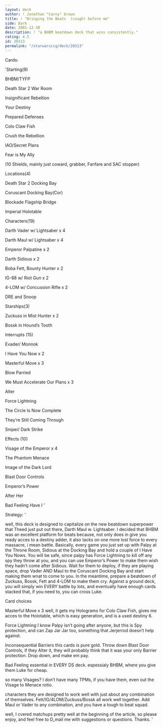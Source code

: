 ```yaml
---
layout: deck
author: ! Jonathan "Carny" brown
title: ! "Bringing the Beats  (cough) before me"
side: Dark
date: 2001-12-30
description: ! "a BHBM beatdown deck that wins consistently."
rating: 4.5
id: 20313
permalink: "/starwarsccg/deck/20313"
---
```

Cards: 

'Starting(9)


BHBM/TYFP

Death Star 2 War Room

Insignificant Rebellion

Your Destiny

Prepared Defenses

Colo Claw Fish

Crush the Rebellion

IAO/Secret Plans

Fear is My Ally

(10 Shields, mainly just coward, grabber, Fanfare and SAC stopper)


Locations(4)


Death Star 2 Docking Bay

Coruscant Docking Bay(Cor)

Blockade Flagship Bridge

Imperial Holotable


Characters(19)


Darth Vader w/ Lightsaber x 4

Darth Maul w/ Lightsaber x 4

Emperor Palpatine x 2

Darth Sidious x 2

Boba Fett, Bounty Hunter x 2

IG-88 w/ Riot Gun x 2

4-LOM w/ Concussion Rifle x 2

DRE and Snoop


Starships(3)


Zuckuss in Mist Hunter x 2

Bossk in Hound’s Tooth


Interrupts (15)


Evader/ Monnok

I Have You Now x 2

Masterful Move x 3

Blow Parried

We Must Accelerate Our Plans x 3

Alter

Force Lightning

The Circle Is Now Complete

They’re Still Coming Through

Sniper/ Dark Strike



Effects (10)


Visage of the Emperor x 4

The Phantom Menace

Image of the Dark Lord

Blast Door Controls

Emperor’s Power

After Her

Bad Feeling Have I '

Strategy: '

well, this deck is designed to capitalize on the  new beatdown superpower that Theed just put out there, Darth Maul w. Lightsaber. I decided that BHBM was an excellent platform for beats because, not only does in give you ready acces to a destiny adder, it also tacks on one more lost force to every massacre, i mean battle. Basically, every game you just set up with Palpy at the Throne Room, Sidious at the Docking Bay and hold a couple of I Have You Nows. You will be safe, since palpy has Force Lightning to kill off any spy they throw at you, and you can use Emperor’s Power to make them wish they hadn’t come after Sidious. Wait for them to deploy, if they are playing space, drop Vader AND Maul to the Coruscant Docking Bay and start making them wnat to come to you. In the meantime, prepare a beatdown of Zuckuss, Bossk, Fett and 4-LOM to make them cry. Against a ground deck, you will simply win EVERY battle by lots, and eventually have enough cards stacked that, if you need to, you can cross Luke.


Card choices


Masterful Move x 3 well, it gets my Holograms for Colo Claw Fish, gives me acces to the Holotable, which is easy generation, and is a used destiny 6. 


Force Lightning I know Palpy isn’t going after anyone, but this is Spy protection, and can Zap Jar Jar too, something that Jerjerrod doesn’t help against.


Inconsequential Barriers this cards is pure gold. Throw down Blast Door Controls, if they Alter it, they will probably think that it was your only Barrier protection. Drop down, and make em pay.


Bad Feeling essential in EVERY DS deck. espessialy BHBM, where you give them Luke for cheap.


so many Visages?  I don’t have many TPMs, if you have them, even out the Visage to Menace rotio.


characters they are designed to work well with just about any combination of themselves. Fett/IG/4LOM/Zuckuss/Bossk all work well together. Add Maul or Vader to any combination, and you have a tough to beat squad.


well, I cvered matchups pretty well at the beginning of the article, so please enjoy, and feel free to D_mail me with suggestions or questions. Thanks. '
